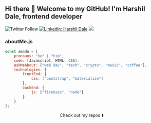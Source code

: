 ## Hi there 👋 Welcome to my GitHub! I'm Harshil Dale, frontend developer


![Twitter Follow](https://twitter.com/DaleHarshil)
[![Linkedin: Harshil Dale](https://img.shields.io/badge/-amado-blue?style=flat-square&logo=Linkedin&logoColor=white&link=https://https://www.linkedin.com/in/amado-abaca-59845a1b4/)](https://www.linkedin.com/in/harshil-dale-2853621a1)
![](https://visitor-badge.glitch.me/badge?page_id=amadoabaca.amadoabaca)

### aboutMe.js

```javascript 
const amado = {
    pronouns: "he" | "him",
    code: [Javascript, HTML, CSS],
    askMeAbout: ["web dev", "tech", "crypto", "music", "coffee"],
    technologies: {
        frontEnd: {
            css: ["bootstrap", "materialize"]
        },
        backEnd: {
            js: ["firebase", "node"]
        }        
    }
};
```

<p align="center">
Check out my repos ⬇️  
</p>
